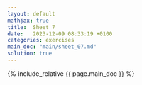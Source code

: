 ```yaml
---
layout: default
mathjax: true
title:  Sheet 7
date:   2023-12-09 08:33:19 +0100
categories: exercises 
main_doc: "main/sheet_07.md"
solution: true
---
```




{% include_relative {{ page.main_doc }} %}
